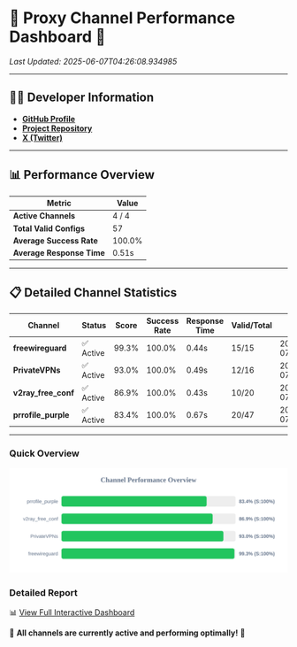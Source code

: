 # 🌟 Proxy Channel Performance Dashboard 🌟

_Last Updated: 2025-06-07T04:26:08.934985_

---

## 👩‍💻 Developer Information

- **[GitHub Profile](https://github.com/4n0nymou3)**  
- **[Project Repository](https://github.com/4n0nymou3/multi-proxy-config-fetcher)**  
- **[X (Twitter)](https://x.com/4n0nymou3)**  

---

## 📊 Performance Overview

| Metric                | Value       |
|-----------------------|-------------|
| **Active Channels**   | 4 / 4       |
| **Total Valid Configs** | 57          |
| **Average Success Rate** | 100.0%      |
| **Average Response Time** | 0.51s       |

---

## 📋 Detailed Channel Statistics

| Channel          | Status     | Score  | Success Rate | Response Time | Valid/Total | Last Success               |
|------------------|------------|--------|--------------|---------------|-------------|----------------------------|
| **freewireguard**  | ✅ Active  | 99.3%  | 100.0% | 0.44s         | 15/15       | 2025-06-07T04:26:08.933225 |
| **PrivateVPNs**  | ✅ Active  | 93.0%  | 100.0% | 0.49s         | 12/16       | 2025-06-07T04:26:08.471358 |
| **v2ray_free_conf**  | ✅ Active  | 86.9%  | 100.0% | 0.43s         | 10/20       | 2025-06-07T04:26:07.947568 |
| **prrofile_purple**  | ✅ Active  | 83.4%  | 100.0% | 0.67s         | 20/47       | 2025-06-07T04:26:07.487714 |

---

### Quick Overview
<div align="center">
  <a href="https://raw.githubusercontent.com/nullluser/NullRepo/refs/heads/main/assets/channel_stats_chart.svg">
    <img src="https://raw.githubusercontent.com/nullluser/NullRepo/refs/heads/main/assets/channel_stats_chart.svg" alt="Source Performance Statistics" width="800">
  </a>
</div>

### Detailed Report
📊 [View Full Interactive Dashboard](https://htmlpreview.github.io/?https://github.com/nullluser/NullRepo/blob/main/assets/performance_report.html)

🎉 **All channels are currently active and performing optimally!** 🎉
